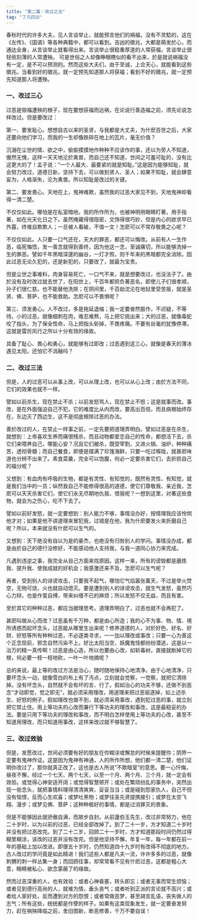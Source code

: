 ```yaml
---
title: "第二篇：改过之法"
tag: "了凡四训"
---
```


春秋时代的许多大夫，见人言谈举止，就能预言他们的祸福，没有不灵騐的，这在《左传》、《国语》等各种典籍中，都可以看到。吉凶的徵兆，大都是萌发於心，而通达全身，从言谈举止就看得出来。言谈举止很稳重厚道的人常获福，言谈举止很轻佻刻薄的人常遭殃。 可是世俗之人却像睁眼瞎似的看不出来，於是就说祸福没有一定，是不可以预测的。然而这些大夫们，由于至诚，上合天心，就能看到这些徵兆。当看到好的徵兆，就一定预先知道那人将获福；看到不好的徵兆，就一定预先知道那人将遭殃。

### 一、改**过**三心

过恶是毁福遭殃的根子，现在要想获福而远祸，在论说行善造福之前，须先论说怎样改过。但是要改过：

第一、要发耻心。想想自古以来的圣贤，与我都是大丈夫，为什麽百世之后，大家还要向他们学习，而我的一生却像跌碎在地上的瓦片，毫无价值？

沉溺在尘世的情、欲之中，偷偷摸摸地作种种不应该作的事，还以为旁人不知道，傲然无愧，这样一天天地沦於禽兽，而自己还不知道，世间之可羞可耻的，没有比这更大的了！孟子说：“一个人最大、最要紧的就是知耻。”这是因为能够知耻，就会努力改过，道德日新，坚持下去，可以做到贤人、圣人；如果不知耻，就会肆意妄为，人格渐失，沦为禽兽。所以知耻是改过的关键。

第二、要发畏心。天地在上，鬼神难欺，虽然我的过恶大家见不到，天地鬼神却看得一清二楚。

不仅仅如此。哪怕是在私室暗地，我的所作所为，也被神明用眼睛盯著，用手指著，如在光天化日之下。虽然掩藏得很隐密，文饰得很巧妙，但是内心的欲求早已外露，终难自欺欺人；一旦被人看破，不值一文！怎麽可以不常存敬畏之心呢？

不仅仅如此。人只要一口气还在，天大的罪恶，都还可以悔改。从前有人一生作恶，临死悔悟，发一善念就得到善终，因为他这一念，至诚痛切，所以能够洗掉一生的罪恶。譬如千年黑暗深邃的幽谷，一灯才照，则千年来的黑暗都完全消除。因此过恶无论久犯的，还是新犯的，只要改了，就最为宝贵。

但是尘世之事难料，肉身容易死亡，一口气不来，就是想要改过，也没法子了。由於没有及时改过就去世了，在阳世上，千百年都担负著恶名，即使儿子们很孝顺，孙子们很仁慈，也不能替他洗除；在阴间里，千百劫沈沦在地狱里受苦报，就是圣贤、佛、菩萨，也不能救助。怎麽可以不畏惧呢？

第三、须发勇心。人不改过，多是拖延退缩；我一定要奋然振作，不迟疑，不等待。小的过恶，就像细刺在肉，难忍难熬，马上把它挑出来；大的过恶，就像毒蛇咬了指头，为了保全性命，马上把指头斩掉，不畏疼痛。不要有丝毫的犹豫停滞，这就是雷厉风行之所以十分有效的缘故。

具备了耻心、畏心和勇心，就能够有过即改；过恶遇到这三心，就像是春天的薄冰遇见太阳，还怕它不消融吗？

### 二、改**过**三法

但是，人的过恶可以从事上改，可以从理上改，也可以从心上改；由於方法不同，它们的效果也就不一样。

譬如以前杀生，现在禁止不杀；以前发怒骂人，现在禁止不怒；这是就事而改。事改，是在外面强迫自己不犯，它的难度比从内而改，要高出百倍，而且病根始终存在，东边灭了西边生，这不是彻底根除过恶的办法。

善於改过的人，在禁止一样事之前，一定先要把道理弄明白。譬如过恶是在杀生，就想到：上帝喜欢生养而痛恨残杀，而且动物都爱恋自己的性命，都想活下去，杀它们来喂养自己，哪能心安？况且它们被杀，既受宰割，又进火锅、油炉，种种痛苦，透彻骨髓；而自己餐食，即便是摆满了珍馐海鲜，只要一吃过喉咙，就甚麽味道也分辨不出来了。素食菜羹，完全可以饱腹，何必一定要杀害它们，去折损自己的福分呢？

又想到：有血肉有呼吸的生物，都是有灵性、有知觉的，既然有灵性、有知觉，就是我们当中的一员；纵然我自己不能修得很高的道德，使它们尊敬我、亲近我，怎麽可以天天杀害它们，使它们永无尽期地仇我、恨我呢？一想到这里，对著这些食物，就会为之伤心，吃不下去了。

譬如以前好发怒，就一定要想到：别人能力不够，事情没办好，按情理我应该怜悯他才对；如果是他不讲道理来冒犯我，过错是在他，我为什麽要发火来折磨自己呢？所以，本来就没有什麽可以生气的。

又想到：天下绝没有自以为是的豪杰，也绝没有归咎别人的学问。事情没办成，都是由於自己的德行没修好，不能感动他人支持我，与我一道同心协力来完成。

凡遇到违逆之事，我完全从自己方面来找原因。这样一来，所有的谤毁都是磨炼我、提升我、使我成就的好机会；我感激还来不及，怎麽可以生气呢？

再者，受到别人的诽谤攻击，只要我不起气，哪怕它气焰嚣张薰天，不过是举火焚空，无物可烧，火也就自动熄灭。要是遭到别人的诽谤攻击，就生气发怒，虽然巧心力辩，也是作茧自缚，带来纠缠不已的麻烦；所以发怒不仅无益，而且有害。

至於其它的种种过恶，都应当据理思考。道理弄明白了，过恶也就不会再犯了。

甚麽叫做从心而改？过恶虽有千万种，都是由心所造；我的心不为事、物、情、境所诱惑而起坏念头，过恶能从哪里生出来呢？修养道德的人，对於好色、好名、好财、好怒等所有种种过恶，不必逐类寻求，一一加以理改或事改；只要一心为善这个正念现前，邪念自然污染不上。好比太阳当空，妖魔鬼怪都纷纷潜逃，这是以一治万的精一真传啊！过恶是由心造，所以也要由心改，如斩毒树，直接就断掉它的根，何必要一枝一枝地砍，一叶一叶地摘呢？

总的来说，最上等的改过方法是治心，随时随地保持心地清净。由于心地清净，只要坏念头一动，就像雪白的布上有了汚点，立刻就会觉察，一觉察，就把它清除掉。没有坏念头，自然就不会有坏的言、行了。假如治心的功夫不够，还做不到恶念“才动即觉，觉之即无”，就必须采用理改，用道理来把过恶驱逐掉，如上述杀生、好怒的例子。假如理改也做不到，就必须采用事改，遇到犯过恶的事，就立刻把它禁止住。用上等功夫的心改而兼行下等功夫的理改和事改，这是最稳妥的办法。要是只用下等功夫的理改和事改，而不明白怎样使用上等功夫的心改，甚至不知道用理改，而只知道用事改，这样来改过就不够智慧了。

### 三、改**过**效**验**

但是，发愿改过，世间必须要有好的朋友在你糊涂或懈怠的时候来提醒你；阴界一定要有鬼神作证。这是因为鬼神有神通，人的所作所想，他们都一清二楚，他们证明你改过了，那你就真正改了。这也是古人所说“不欺暗室”的意思。要一心忏悔，昼夜不懈，经过一个七天、两个七天，以至一个月、两个月、三个月，就一定会有效验。或觉得心神安适开阔；或觉得智慧顿开；或处在繁琐纷乱的事务中，突然出现一些念头，就把事情料理得清清爽爽、妥妥当当；或是碰到怨家仇人，自己不但没有恼恨，反而心生欢喜；或梦吐黑物；或梦往圣先贤提携接引；或梦在太空飞翔、漫步；或梦见佛、菩萨；这种种极好的事情，都是过消罪灭的景象。

但是不能够因此就骄傲自满，而故步自封。从前蘧伯玉先生，改过非常努力，他在二十岁时，以为以前的过恶，已经全部改掉了。到了二十一岁，方才知道二十岁时并没有把过恶改完。到了二十二岁，回顾二十一岁时，方才知道那段时间仍然过得糊里糊涂，该改的过恶并没有改完。但是他坚持不懈，年复一年，每一年都在前一年的基础上加以改进。即便五十岁时，仍然知道四十九岁时有改得不彻底的地方。古人改过的学问竟是如此精进！我们这些人都是凡夫一流，许许多多的过恶，就像刺猬的刺一样丛集一身；而回顾往事，却常常看不见有什麽过恶，这都是粗心大意，眼睛被私心、欲念蒙蔽了的缘故。

然而过恶深重的人，也有效验：或者心神昏塞，转头即忘；或者无事而常生烦恼；或者见到德行高尚的人，就难为情，垂头丧气；或者听到正派的言论就不高兴；或者给人家好处，反而遭到对方的怨恨；或者常做恶梦，甚至胡言乱语，丧失做人的志气；所有这些，统统都是作孽的样子。如果有这类现象发生，就一定要奋发努力，赶在祸殃降临之前，舍旧图新，断恶修善，千万不要自误！
